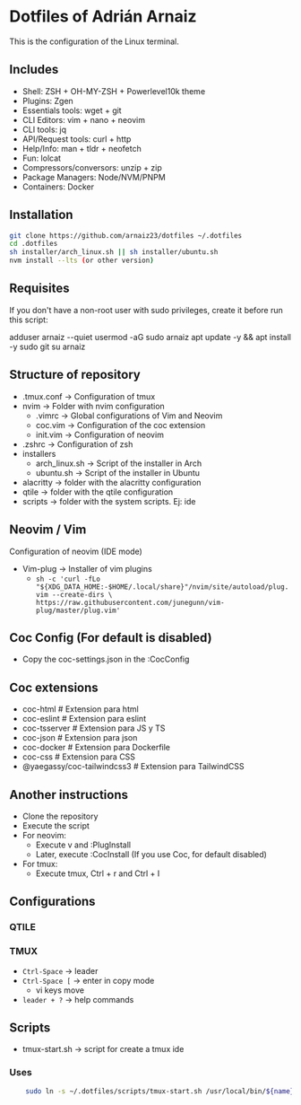 # Dotfiles of Adrián Arnaiz

This is the configuration of the Linux terminal. 

## Includes

- Shell: ZSH + OH-MY-ZSH + Powerlevel10k theme
- Plugins: Zgen
- Essentials tools: wget + git
- CLI Editors: vim + nano + neovim
- CLI tools: jq
- API/Request tools: curl + http
- Help/Info: man + tldr + neofetch
- Fun: lolcat
- Compressors/conversors: unzip + zip
- Package Managers: Node/NVM/PNPM
- Containers: Docker

## Installation

```sh
git clone https://github.com/arnaiz23/dotfiles ~/.dotfiles
cd .dotfiles
sh installer/arch_linux.sh || sh installer/ubuntu.sh
nvm install --lts (or other version)
```

## Requisites

If you don't have a non-root user with sudo privileges, create it before run this script:

adduser arnaiz --quiet
usermod -aG sudo arnaiz
apt update -y && apt install -y sudo git
su arnaiz

## Structure of repository

- .tmux.conf -> Configuration of tmux
- nvim -> Folder with nvim configuration
	- .vimrc -> Global configurations of Vim and Neovim
	- coc.vim -> Configuration of the coc extension
	- init.vim -> Configuration of neovim
- .zshrc -> Configuration of zsh
- installers
	- arch_linux.sh -> Script of the installer in Arch
	- ubuntu.sh -> Script of the installer in Ubuntu
- alacritty -> folder with the alacritty configuration
- qtile -> folder with the qtile configuration
- scripts -> folder with the system scripts. Ej: ide

## Neovim / Vim

Configuration of neovim (IDE mode)

- Vim-plug -> Installer of vim plugins
	* `sh -c 'curl -fLo "${XDG_DATA_HOME:-$HOME/.local/share}"/nvim/site/autoload/plug.vim --create-dirs \ https://raw.githubusercontent.com/junegunn/vim-plug/master/plug.vim'`

## Coc Config (For default is disabled)

- Copy the coc-settings.json in the :CocConfig

## Coc extensions

- coc-html # Extension para html
- coc-eslint # Extension para eslint
- coc-tsserver # Extension para JS y TS
- coc-json # Extension para json
- coc-docker # Extension para Dockerfile
- coc-css # Extension para CSS
- @yaegassy/coc-tailwindcss3 # Extension para TailwindCSS

## Another instructions

- Clone the repository
- Execute the script
- For neovim:
	- Execute v and :PlugInstall
	- Later, execute :CocInstall (If you use Coc, for default disabled)
- For tmux:
	- Execute tmux, Ctrl + r and Ctrl + I

## Configurations

### QTILE

### TMUX

- `Ctrl-Space` -> leader
- `Ctrl-Space [` -> enter in copy mode
	- vi keys move
- `leader + ?` -> help commands


## Scripts

- tmux-start.sh -> script for create a tmux ide

### Uses

```bash
	sudo ln -s ~/.dotfiles/scripts/tmux-start.sh /usr/local/bin/${name}
```
